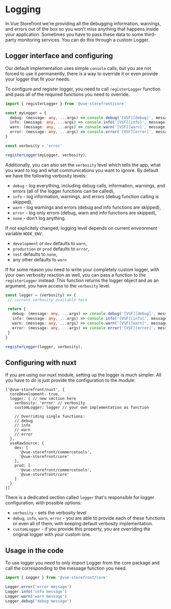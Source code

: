 # Logging

In Vue Storefront we're providing all the debugging information, warnings, and errors out of the box so you won't miss anything that happens inside your application. Sometimes you have to pass these data to some third-party monitoring services. You can do this through a custom Logger.


## Logger interface and configuring

Our default implementation uses simple `console` calls, but you are not forced to use it permanently, there is a way to override it or even provide your logger that fit your needs.

To configure and register logger, you need to call `registerLogger` function and pass all of the required functions you need to override.

```ts
import { registerLogger } from '@vue-storefront/core'

const myLogger = {
  debug: (message: any, ...args) => console.debug('[VSF][debug]', message, ...args),
  info: (message: any, ...args) => console.info('[VSF][info]', message, ...args),
  warn: (message: any, ...args) => console.warn('[VSF][warn]', message, ...args),
  error: (message: any, ...args) => console.error('[VSF][error]', message, ...args),
}

const verbosity = 'error'

registerLogger(myLogger, verbosity);
```

Additionally, you can also set the `verbosity` level which tells the app, what you want to log and what communications you want to ignore. By default we have the following verbosity levels:

- `debug` - log everything, including debug calls, information, warnings, and errors (all of the logger functions can be called),
- `info` - log information, warnings, and errors (debug function calling is skipped),
- `warn` - log warnings and errors (debug and info functions are skipped),
- `error` - log only errors (debug, warn and info functions are skipped),
- `none` - don't log anything.

If not explicitely changed, logging level depends on current environment variable `NODE_ENV`:

- `development` or `dev` defaults to `warn`,
- `production` or `prod` defaults to `error`,
- `test` defaults to `none`,
- any other defaults to `warn`

If for some reason you need to write your completely custom logger, with your own verbosity reaction as well, you can pass a function to the `registerLogger` instead. This function returns the logger object and as an argument, you have access to the `verbosity` level.

```ts
const logger = (verbosity) => {
 // current verbosity available here

 return {
   debug: (message: any, ...args) => console.debug('[VSF][debug]', message, ...args),
   info: (message: any, ...args) => console.info('[VSF][info]', message, ...args),
   warn: (message: any, ...args) => console.warn('[VSF][warn]', message, ...args),
   error: (message: any, ...args) => console.error('[VSF][error]', message, ...args),
 }
}

registerLogger(logger, verbosity);
```

## Configuring with nuxt

If you are using our nuxt module, setting up the logger is much simpler. All you have to do is just provide the configuration to the module:

```
['@vue-storefront/nuxt', {
  coreDevelopment: true,
  logger: { // new section here
    verbosity: 'error' // verbosity
    customLogger: logger // your own implementation as function

    // Overriding single functions:
    // debug
    // info
    // warn
    // error
  },
  useRawSource: {
    dev: [
      '@vue-storefront/commercetools',
      '@vue-storefront/core'
    ],
    prod: [
      '@vue-storefront/commercetools',
      '@vue-storefront/core'
    ]
  }
}]
```

There is a dedicated section called `logger` that's responsible for logger configuration, with possible options:

- `verbosity` - sets the verbosity level
- `debug`, `info`, `warn`, `error` - you are able to provide each of these functions or even all of them, with keeping default verbosity implementation.
- `customLogger` - if you provide this property, you are overriding the original logger with your custom one.

## Usage in the code

To use logger you need to only import Logger from the core package and call the corresponding to the message function you need.

```js
import { Logger } from '@vue-storefront/core'

Logger.error('error message')
Logger.info('info message')
Logger.warn('warn message')
Logger.debug('debug message')
```
